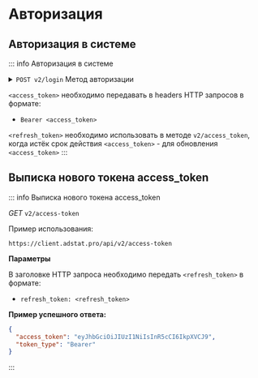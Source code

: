 # Авторизация

## Авторизация в системе

::: info
Авторизация в системе

<details>
    <summary>
        <code>POST v2/login</code> 
        Метод авторизации<br>
    </summary>

```http request
https://client.adstat.pro/api/v2/login
```

**Request body FormData**

| Параметр   | Тип    | Описание            |
|------------|--------|---------------------|
| `username` | string | Логин пользователя  |
| `password` | string | Пароль пользователя |

**Content-Type:**

- `application/x-www-form-urlencoded`
- `multipart/form-data`

**Request:**

```
username=user@example.com
password=string
```

**Response:**

```json
{
  "user_id": "3fa85f64-5717-4562-b3fc-2c922263f66a",
  "access_token": "eyJhbGciOiJIUzI1NiIsInR5cCI6IkpXVCJ9",
  "refresh_token": "dGhpcyBpcyBhIHJlZnJlc2ggdG9rZW4gdXNlZCB0byBnZXQgYW4gbmV3IGFjY2VzcyB0b2tlbiB3aGVuIHRoZSBjdXJyZW50IGFjY2VzcyB0b2tlbiBleHBpcmVz"
}
```

</details>

`<access_token>` необходимо передавать в headers HTTP запросов в формате:

+ `Bearer <access_token>`

`<refresh_token>` необходимо использовать в методе `v2/access_token`, когда истёк срок действия `<access_token>` - для
обновления `<access_token>`
:::

## <span id="new_access_token">Выписка нового токена access_token</span>

::: info 
Выписка нового токена access_token

_GET_ `v2/access-token`

Пример использования:

```http request
https://client.adstat.pro/api/v2/access-token
```

__Параметры__

В заголовке HTTP запроса необходимо передать `<refresh_token>` в формате:

+ `refresh_token: <refresh_token> `

__Пример успешного ответа:__

```json
{
  "access_token": "eyJhbGciOiJIUzI1NiIsInR5cCI6IkpXVCJ9",
  "token_type": "Bearer"
}
```

:::
